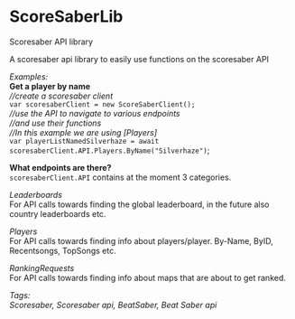 # ScoreSaberLib
 Scoresaber API library

A scoresaber api library to easily use functions on the scoresaber API 

*Examples:*\
**Get a player by name**\
*//create a scoresaber client*\
`var scoresaberClient = new ScoreSaberClient();`\
*//use the API to navigate to various endpoints*\
*//and use their functions*\
*//In this example we are using [Players]*\
`var playerListNamedSilverhaze = await scoresaberClient.API.Players.ByName("Silverhaze")`;


**What endpoints are there?**\
`scoresaberClient.API` contains at the moment 3 categories.

*Leaderboards*\
For API calls towards finding the global leaderboard, in the future also country leaderboards etc.

*Players*\
For API calls towards finding info about players/player. By-Name, ByID, Recentsongs, TopSongs etc.

*RankingRequests*\
For API calls towards finding info about maps that are about to get ranked.
 



*Tags:\
Scoresaber, Scoresaber api, BeatSaber, Beat Saber api*